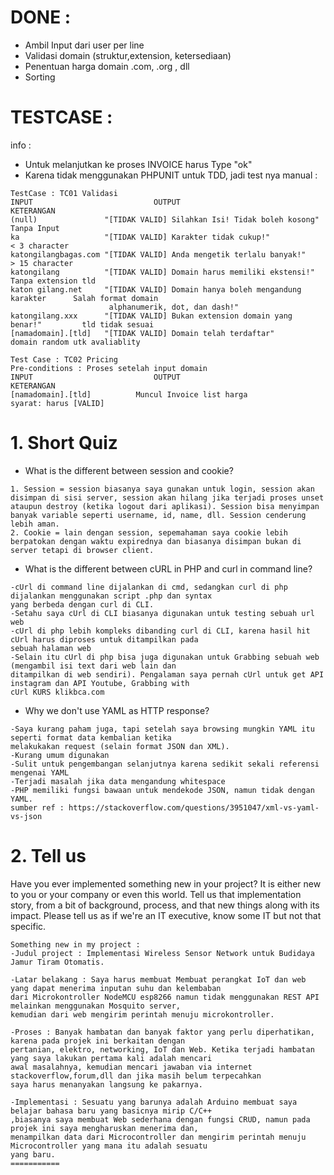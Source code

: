 # DONE : 
- Ambil Input dari user per line
- Validasi domain (struktur,extension, ketersediaan)
- Penentuan harga domain .com, .org , dll
- Sorting

# TESTCASE :
info : 
- Untuk melanjutkan ke proses INVOICE harus Type "ok"
- Karena tidak menggunakan PHPUNIT untuk TDD, jadi test nya manual :
```
TestCase : TC01 Validasi
INPUT 							OUTPUT 											KETERANGAN
(null)				 "[TIDAK VALID] Silahkan Isi! Tidak boleh kosong" 			Tanpa Input
ka					 "[TIDAK VALID] Karakter tidak cukup!"						< 3 character
katongilangbagas.com "[TIDAK VALID] Anda mengetik terlalu banyak!"				> 15 character
katongilang 		 "[TIDAK VALID] Domain harus memiliki ekstensi!"			Tanpa extension tld
katon gilang.net     "[TIDAK VALID] Domain hanya boleh mengandung karakter 		Salah format domain
 					  alphanumerik, dot, dan dash!"
katongilang.xxx 	 "[TIDAK VALID] Bukan extension domain yang benar!"			tld tidak sesuai
[namadomain].[tld]   "[TIDAK VALID] Domain telah terdaftar"						domain random utk avaliablity
```
```
Test Case : TC02 Pricing
Pre-conditions : Proses setelah input domain
INPUT 							OUTPUT 											KETERANGAN
[namadomain].[tld] 			Muncul Invoice list harga						syarat: harus [VALID]
```


# 1. Short Quiz
- What is the different between session and cookie?
```
1. Session = session biasanya saya gunakan untuk login, session akan disimpan di sisi server, session akan hilang jika terjadi proses unset ataupun destroy (ketika logout dari aplikasi). Session bisa menyimpan banyak variable seperti username, id, name, dll. Session cenderung lebih aman.
2. Cookie = lain dengan session, sepemahaman saya cookie lebih berpatokan dengan waktu expirednya dan biasanya disimpan bukan di server tetapi di browser client.
```

- What is the different between cURL in PHP and curl in command line?
```
-cUrl di command line dijalankan di cmd, sedangkan curl di php dijalankan menggunakan script .php dan syntax
yang berbeda dengan curl di CLI.
-Setahu saya cUrl di CLI biasanya digunakan untuk testing sebuah url web
-cUrl di php lebih kompleks dibanding curl di CLI, karena hasil hit cUrl harus diproses untuk ditampilkan pada
sebuah halaman web
-Selain itu cUrl di php bisa juga digunakan untuk Grabbing sebuah web (mengambil isi text dari web lain dan
ditampilkan di web sendiri). Pengalaman saya pernah cUrl untuk get API instagram dan API Youtube, Grabbing with
cUrl KURS klikbca.com
```

- Why we don't use YAML as HTTP response?
```
-Saya kurang paham juga, tapi setelah saya browsing mungkin YAML itu seperti format data kembalian ketika
melakukakan request (selain format JSON dan XML).
-Kurang umum digunakan 
-Sulit untuk pengembangan selanjutnya karena sedikit sekali referensi mengenai YAML
-Terjadi masalah jika data mengandung whitespace
-PHP memiliki fungsi bawaan untuk mendekode JSON, namun tidak dengan YAML. 
sumber ref : https://stackoverflow.com/questions/3951047/xml-vs-yaml-vs-json
```

# 2. Tell us
Have you ever implemented something new in your project? It is either new to you or your company or even this world. Tell us that implementation story, from a bit of background, process, and that new things along with its impact. Please tell us as if we're an IT executive, know some IT but not that specific.
```
Something new in my project :
-Judul project : Implementasi Wireless Sensor Network untuk Budidaya Jamur Tiram Otomatis.

-Latar belakang : Saya harus membuat Membuat perangkat IoT dan web yang dapat menerima inputan suhu dan kelembaban
dari Microkontroller NodeMCU esp8266 namun tidak menggunakan REST API melainkan menggunakan Mosquito server,
kemudian dari web mengirim perintah menuju microkontroller.

-Proses : Banyak hambatan dan banyak faktor yang perlu diperhatikan, karena pada projek ini berkaitan dengan
pertanian, elektro, networking, IoT dan Web. Ketika terjadi hambatan yang saya lakukan pertama kali adalah mencari 
awal masalahnya, kemudian mencari jawaban via internet stackoverflow,forum,dll dan jika masih belum terpecahkan
saya harus menanyakan langsung ke pakarnya.

-Implementasi : Sesuatu yang barunya adalah Arduino membuat saya belajar bahasa baru yang basicnya mirip C/C++
,biasanya saya membuat Web sederhana dengan fungsi CRUD, namun pada projek ini saya mengharuskan menerima dan,
menampilkan data dari Microcontroller dan mengirim perintah menuju Microcontroller yang mana itu adalah sesuatu
yang baru.
===========

```